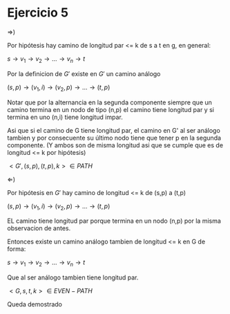 # Ejercicio 5

$\Rightarrow$)

Por hipótesis hay camino de longitud par <= k de s a t en g, en general:

$s \rightarrow v_1 \rightarrow v_2 \rightarrow ... \rightarrow v_n \rightarrow t$

Por la definicion de $G'$ existe en $G'$ un camino análogo

$(s,p) \rightarrow (v_1,i) \rightarrow (v_2,p) \rightarrow ...  \rightarrow (t,p)$

Notar que por la alternancia en la segunda componente siempre que un camino termina en un nodo de tipo (n,p) el camino tiene longitud par y si termina en uno (n,i) tiene longitud impar.

Asi que si el camino de G tiene longitud par, el camino en G' al ser análogo tambien y por consecuente su último nodo tiene que tener p en la segunda componente.
(Y ambos son de misma longitud asi que se cumple que es de longitud <= k por hipótesis)

$<G',(s,p),(t,p),k> \in PATH$

$\Leftarrow$)

Por hipótesis en $G'$ hay camino de longitud <= k de (s,p) a (t,p)

$(s,p) \rightarrow (v_1,i) \rightarrow (v_2,p) \rightarrow ...  \rightarrow (t,p)$

EL camino tiene longitud par porque termina en un nodo (n,p) por la misma observacion de antes.

Entonces existe un camino análogo tambien de longitud <= k en G de forma:

$s \rightarrow v_1 \rightarrow v_2 \rightarrow ... \rightarrow v_n \rightarrow t$

Que al ser análogo tambien tiene longitud par.

$<G,s,t,k> \in EVEN-PATH$

Queda demostrado
